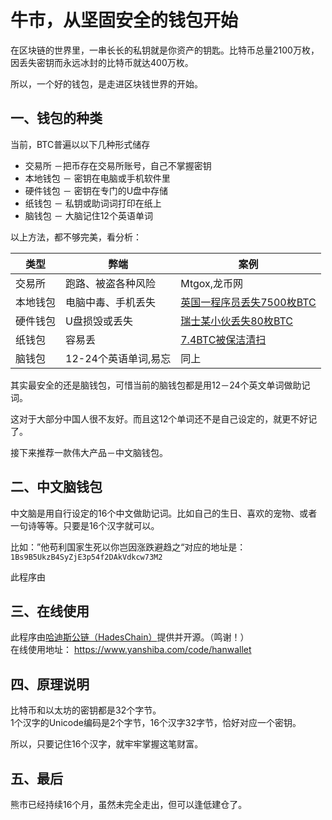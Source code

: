 #  牛市，从坚固安全的钱包开始

在区块链的世界里，一串长长的私钥就是你资产的钥匙。比特币总量2100万枚，因丢失密钥而永远冰封的比特币就达400万枚。

所以，一个好的钱包，是走进区块钱世界的开始。

## 一、钱包的种类

当前，BTC普遍以以下几种形式储存

+ 交易所 －把币存在交易所账号，自己不掌握密钥
+ 本地钱包 － 密钥在电脑或手机软件里
+ 硬件钱包 － 密钥在专门的U盘中存储
+ 纸钱包 － 私钥或助词词打印在纸上
+ 脑钱包 － 大脑记住12个英语单词

以上方法，都不够完美，看分析：

| 类型 | 弊端 | 案例 |
| --- | --- | --- |
| 交易所 | 跑路、被盗各种风险 | Mtgox,龙币网 |
| 本地钱包 | 电脑中毒、手机丢失 | [英国一程序员丢失7500枚BTC](https://www.chainnews.com/articles/195423120569.htm) |
| 硬件钱包 | U盘损毁或丢失 | [瑞士某小伙丢失80枚BTC](https://36kr.com/p/5131654) |
| 纸钱包 | 容易丢 | [7.4BTC被保洁清扫](https://www.jinse.com/bitcoin/248492.html) |
| 脑钱包 | 12-24个英语单词,易忘 | 同上 |

其实最安全的还是脑钱包，可惜当前的脑钱包都是用12－24个英文单词做助记词。

这对于大部分中国人很不友好。而且这12个单词还不是自己设定的，就更不好记了。

接下来推荐一款伟大产品－中文脑钱包。

## 二、中文脑钱包
中文脑是用自行设定的16个中文做助记词。比如自己的生日、喜欢的宠物、或者一句诗等等。只要是16个汉字就可以。

比如：”他苟利国家生死以你岂因涨跌避趋之“对应的地址是：`1Bs9B5UkzB4SyZjE3p54f2DAkVdkcw73M2`

此程序由

## 三、在线使用
此程序由[哈迪斯公链（HadesChain）](https://www.hadeschain.org)提供并开源。（鸣谢！）  
在线使用地址： https://www.yanshiba.com/code/hanwallet

## 四、原理说明
比特币和以太坊的密钥都是32个字节。  
1个汉字的Unicode编码是2个字节，16个汉字32字节，恰好对应一个密钥。

所以，只要记住16个汉字，就牢牢掌握这笔财富。

## 五、最后
熊市已经持续16个月，虽然未完全走出，但可以逢低建仓了。